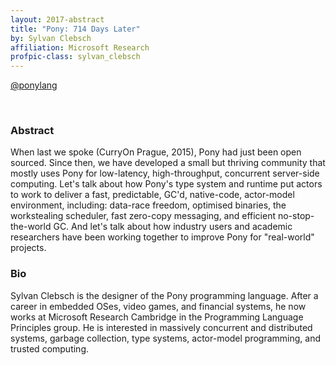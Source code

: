 ```yaml
---
layout: 2017-abstract
title: "Pony: 714 Days Later"
by: Sylvan Clebsch
affiliation: Microsoft Research
profpic-class: sylvan_clebsch
---
```


[@ponylang](https://twitter.com/ponylang)

<br/>

### Abstract

When last we spoke (CurryOn Prague, 2015), Pony had just been open sourced. Since then, we have developed a small but thriving community that mostly uses Pony for low-latency, high-throughput, concurrent server-side computing. Let's talk about how Pony's type system and runtime put actors to work to deliver a fast, predictable, GC'd, native-code, actor-model environment, including: data-race freedom, optimised binaries, the workstealing scheduler, fast zero-copy messaging, and efficient no-stop-the-world GC. And let's talk about how industry users and academic researchers have been working together to improve Pony for &quot;real-world&quot; projects.

### Bio

Sylvan Clebsch is the designer of the Pony programming language. After a career in embedded OSes, video games, and financial systems, he now works at Microsoft Research Cambridge in the Programming Language Principles group. He is interested in massively concurrent and distributed systems, garbage collection, type systems, actor-model programming, and trusted computing.


